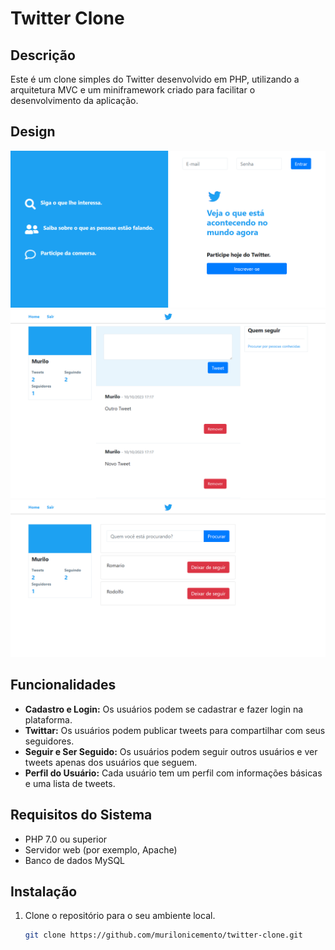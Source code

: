 # Twitter Clone

## Descrição

Este é um clone simples do Twitter desenvolvido em PHP, utilizando a arquitetura MVC e um miniframework criado para facilitar o desenvolvimento da aplicação.

## Design

<img src="./.github/login.png" />
<img src="./.github/timeline.png" />
<img src="./.github/followers.png" />

## Funcionalidades

- **Cadastro e Login:** Os usuários podem se cadastrar e fazer login na plataforma.
- **Twittar:** Os usuários podem publicar tweets para compartilhar com seus seguidores.
- **Seguir e Ser Seguido:** Os usuários podem seguir outros usuários e ver tweets apenas dos usuários que seguem.
- **Perfil do Usuário:** Cada usuário tem um perfil com informações básicas e uma lista de tweets.

## Requisitos do Sistema

- PHP 7.0 ou superior
- Servidor web (por exemplo, Apache)
- Banco de dados MySQL

## Instalação

1. Clone o repositório para o seu ambiente local.

   ```bash
   git clone https://github.com/murilonicemento/twitter-clone.git
